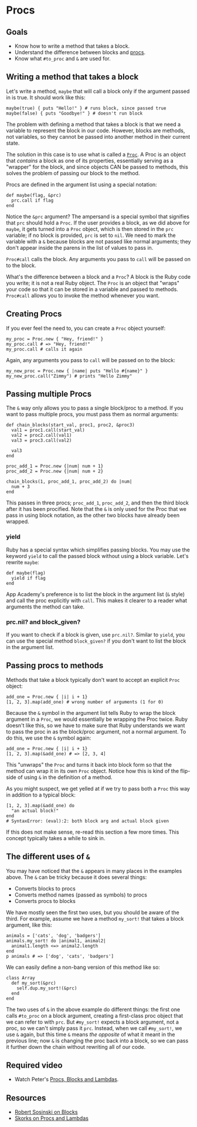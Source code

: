 # Procs

## Goals

*   Know how to write a method that takes a block.
*   Understand the difference between blocks and [procs](http://ruby-doc.org/core-2.1.2/Proc.html).
*   Know what `#to_proc` and `&` are used for.

## Writing a method that takes a block

Let's write a method, `maybe` that will call a block only if the argument passed in is true. It should work like this:

    maybe(true) { puts "Hello!" } # runs block, since passed true
    maybe(false) { puts "Goodbye!" } # doesn't run block

The problem with defining a method that takes a block is that we need a variable to represent the block in our code. However, blocks are methods, not variables, so they cannot be passed into another method in their current state.

The solution in this case is to use what is called a [`Proc`](http://ruby-doc.org/core-2.1.2/Proc.html). A Proc is an object that _contains_ a block as one of its properties, essentially serving as a "wrapper" for the block, and since objects CAN be passed to methods, this solves the problem of passing our block to the method.

Procs are defined in the argument list using a special notation:

    def maybe(flag, &prc)
      prc.call if flag
    end

Notice the `&prc` argument? The ampersand is a special symbol that signifies that `prc` should hold a `Proc`. If the user provides a block, as we did above for `maybe`, it gets turned into a `Proc` object, which is then stored in the `prc` variable; if no block is provided, `prc` is set to `nil`. We need to mark the variable with a `&` because blocks are not passed like normal arguments; they don't appear inside the parens in the list of values to pass in.

`Proc#call` calls the block. Any arguments you pass to `call` will be passed on to the block.

What's the difference between a block and a `Proc`? A block is the Ruby code you write; it is not a real Ruby object. The `Proc` is an object that "wraps" your code so that it can be stored in a variable and passed to methods. `Proc#call` allows you to invoke the method whenever you want.

## Creating Procs

If you ever feel the need to, you can create a `Proc` object yourself:

    my_proc = Proc.new { "Hey, friend!" }
    my_proc.call # => "Hey, friend!"
    my_proc.call # calls it again

Again, any arguments you pass to `call` will be passed on to the block:

    my_new_proc = Proc.new { |name| puts "Hello #{name}" }
    my_new_proc.call("Zimmy") # prints "Hello Zimmy"

## Passing multiple Procs

The `&` way only allows you to pass a single block/proc to a method. If you want to pass multiple procs, you must pass them as normal arguments:

    def chain_blocks(start_val, proc1, proc2, &proc3)
      val1 = proc1.call(start_val)
      val2 = proc2.call(val1)
      val3 = proc3.call(val2)

      val3
    end

    proc_add_1 = Proc.new {|num| num + 1}
    proc_add_2 = Proc.new {|num| num + 2}

    chain_blocks(1, proc_add_1, proc_add_2) do |num|
      num + 3
    end

This passes in three procs; `proc_add_1`, `proc_add_2`, and then the third block after it has been procified. Note that the `&` is only used for the Proc that we pass in using block notation, as the other two blocks have already been wrapped.

### yield

Ruby has a special syntax which simplifies passing blocks. You may use the keyword `yield` to call the passed block without using a block variable. Let's rewrite `maybe`:

    def maybe(flag)
      yield if flag
    end

App Academy's preference is to list the block in the argument list (`&` style) and call the proc explicitly with `call`. This makes it clearer to a reader what arguments the method can take.

### prc.nil? and block_given?

If you want to check if a block is given, use `prc.nil?`. Similar to `yield`, you can use the special method `block_given?` if you don't want to list the block in the argument list.

## Passing procs to methods

Methods that take a block typically don't want to accept an explicit `Proc` object:

    add_one = Proc.new { |i| i + 1}
    [1, 2, 3].map(add_one) # wrong number of arguments (1 for 0)

Because the `&` symbol in the argument list tells Ruby to wrap the block argument in a `Proc`, we would essentially be wrapping the Proc twice. Ruby doesn't like this, so we have to make sure that Ruby understands we want to pass the proc in as the block/proc argument, not a normal argument. To do this, we use the `&` symbol again:

    add_one = Proc.new { |i| i + 1}
    [1, 2, 3].map(&add_one) # => [2, 3, 4]

This "unwraps" the `Proc` and turns it back into block form so that the method can wrap it in its own `Proc` object. Notice how this is kind of the flip-side of using `&` in the definition of a method.

As you might suspect, we get yelled at if we try to pass both a `Proc` this way in addition to a typical block:

    [1, 2, 3].map(&add_one) do
      "an actual block!" 
    end
    # SyntaxError: (eval):2: both block arg and actual block given

If this does not make sense, re-read this section a few more times. This concept typically takes a while to sink in.

## The different uses of `&`

You may have noticed that the `&` appears in many places in the examples above. The `&` can be tricky because it does several things:

*   Converts blocks to procs
*   Converts method names (passed as symbols) to procs
*   Converts procs to blocks

We have mostly seen the first two uses, but you should be aware of the third. For example, assume we have a method `my_sort!` that takes a block argument, like this:

    animals = ['cats', 'dog', 'badgers']
    animals.my_sort! do |animal1, animal2|
      animal1.length <=> animal2.length
    end
    p animals # => ['dog', 'cats', 'badgers']

We can easily define a non-bang version of this method like so:

    class Array
      def my_sort(&prc)
        self.dup.my_sort!(&prc)
      end
    end

The two uses of `&` in the above example do different things: the first one calls `#to_proc` on a block argument, creating a first-class proc object that we can refer to with `prc`. But `#my_sort!` expects a block argument, not a proc, so we can't simply pass it `prc`. Instead, when we call `#my_sort!`, we use `&` again, but this time `&` means _the opposite_ of what it meant in the previous line; now `&` is changing the proc back into a block, so we can pass it further down the chain without rewriting all of our code.

## Required video

*   Watch Peter's [Procs, Blocks and Lambdas](http://www.youtube.com/watch?v=VBC-G6hahWA).

## Resources

*   [Robert Sosinski on Blocks](http://www.reactive.io/tips/2008/12/21/understanding-ruby-blocks-procs-and-lambdas)
*   [Skorks on Procs and Lambdas](http://www.skorks.com/2010/05/ruby-procs-and-lambdas-and-the-difference-between-them/)

